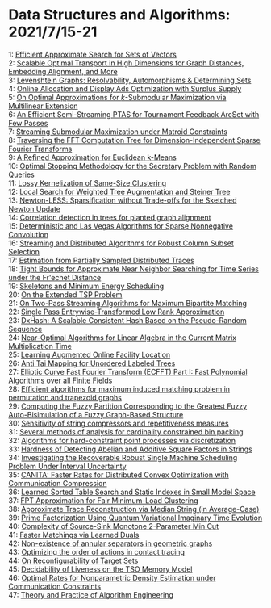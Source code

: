 # Data Structures and Algorithms: 2021/7/15-21  
1: [Efficient Approximate Search for Sets of Vectors](https://doi.org/10.48550/arXiv.2107.06817)  
2: [Scalable Optimal Transport in High Dimensions for Graph Distances,  Embedding Alignment, and More](https://doi.org/10.48550/arXiv.2107.06876)  
3: [Levenshtein Graphs: Resolvability, Automorphisms & Determining Sets](https://doi.org/10.48550/arXiv.2107.06951)  
4: [Online Allocation and Display Ads Optimization with Surplus Supply](https://doi.org/10.48550/arXiv.2107.06980)  
5: [On Optimal Approximations for $k$-Submodular Maximization via  Multilinear Extension](https://doi.org/10.48550/arXiv.2107.07103)  
6: [An Efficient Semi-Streaming PTAS for Tournament Feedback ArcSet with Few  Passes](https://doi.org/10.48550/arXiv.2107.07141)  
7: [Streaming Submodular Maximization under Matroid Constraints](https://doi.org/10.48550/arXiv.2107.07183)  
8: [Traversing the FFT Computation Tree for Dimension-Independent Sparse  Fourier Transforms](https://doi.org/10.48550/arXiv.2107.07347)  
9: [A Refined Approximation for Euclidean k-Means](https://doi.org/10.48550/arXiv.2107.07358)  
10: [Optimal Stopping Methodology for the Secretary Problem with Random  Queries](https://doi.org/10.48550/arXiv.2107.07513)  
11: [Lossy Kernelization of Same-Size Clustering](https://doi.org/10.48550/arXiv.2107.07383)  
12: [Local Search for Weighted Tree Augmentation and Steiner Tree](https://doi.org/10.48550/arXiv.2107.07403)  
13: [Newton-LESS: Sparsification without Trade-offs for the Sketched Newton  Update](https://doi.org/10.48550/arXiv.2107.07480)  
14: [Correlation detection in trees for planted graph alignment](https://doi.org/10.48550/arXiv.2107.07623)  
15: [Deterministic and Las Vegas Algorithms for Sparse Nonnegative  Convolution](https://doi.org/10.48550/arXiv.2107.07625)  
16: [Streaming and Distributed Algorithms for Robust Column Subset Selection](https://doi.org/10.48550/arXiv.2107.07657)  
17: [Estimation from Partially Sampled Distributed Traces](https://doi.org/10.48550/arXiv.2107.07703)  
18: [Tight Bounds for Approximate Near Neighbor Searching for Time Series  under the Fr\'echet Distance](https://doi.org/10.48550/arXiv.2107.07792)  
19: [Skeletons and Minimum Energy Scheduling](https://doi.org/10.48550/arXiv.2107.07800)  
20: [On the Extended TSP Problem](https://doi.org/10.48550/arXiv.2107.07815)  
21: [On Two-Pass Streaming Algorithms for Maximum Bipartite Matching](https://doi.org/10.48550/arXiv.2107.07841)  
22: [Single Pass Entrywise-Transformed Low Rank Approximation](https://doi.org/10.48550/arXiv.2107.07889)  
23: [DxHash: A Scalable Consistent Hash Based on the Pseudo-Random Sequence](https://doi.org/10.48550/arXiv.2107.07930)  
24: [Near-Optimal Algorithms for Linear Algebra in the Current Matrix  Multiplication Time](https://doi.org/10.48550/arXiv.2107.08090)  
25: [Learning Augmented Online Facility Location](https://doi.org/10.48550/arXiv.2107.08277)  
26: [Anti Tai Mapping for Unordered Labeled Trees](https://doi.org/10.48550/arXiv.2107.08292)  
27: [Elliptic Curve Fast Fourier Transform (ECFFT) Part I: Fast Polynomial  Algorithms over all Finite Fields](https://doi.org/10.48550/arXiv.2107.08473)  
28: [Efficient algorithms for maximum induced matching problem in permutation  and trapezoid graphs](https://doi.org/10.48550/arXiv.2107.08480)  
29: [Computing the Fuzzy Partition Corresponding to the Greatest Fuzzy  Auto-Bisimulation of a Fuzzy Graph-Based Structure](https://doi.org/10.48550/arXiv.2107.08542)  
30: [Sensitivity of string compressors and repetitiveness measures](https://doi.org/10.48550/arXiv.2107.08615)  
31: [Several methods of analysis for cardinality constrained bin packing](https://doi.org/10.48550/arXiv.2107.08725)  
32: [Algorithms for hard-constraint point processes via discretization](https://doi.org/10.48550/arXiv.2107.08848)  
33: [Hardness of Detecting Abelian and Additive Square Factors in Strings](https://doi.org/10.48550/arXiv.2107.09206)  
34: [Investigating the Recoverable Robust Single Machine Scheduling Problem  Under Interval Uncertainty](https://doi.org/10.48550/arXiv.2107.09310)  
35: [CANITA: Faster Rates for Distributed Convex Optimization with  Communication Compression](https://doi.org/10.48550/arXiv.2107.09461)  
36: [Learned Sorted Table Search and Static Indexes in Small Model Space](https://doi.org/10.48550/arXiv.2107.09480)  
37: [FPT Approximation for Fair Minimum-Load Clustering](https://doi.org/10.48550/arXiv.2107.09481)  
38: [Approximate Trace Reconstruction via Median String (in Average-Case)](https://doi.org/10.48550/arXiv.2107.09497)  
39: [Prime Factorization Using Quantum Variational Imaginary Time Evolution](https://doi.org/10.48550/arXiv.2107.10196)  
40: [Complexity of Source-Sink Monotone 2-Parameter Min Cut](https://doi.org/10.48550/arXiv.2107.09743)  
41: [Faster Matchings via Learned Duals](https://doi.org/10.48550/arXiv.2107.09770)  
42: [Non-existence of annular separators in geometric graphs](https://doi.org/10.48550/arXiv.2107.09790)  
43: [Optimizing the order of actions in contact tracing](https://doi.org/10.48550/arXiv.2107.09803)  
44: [On Reconfigurability of Target Sets](https://doi.org/10.48550/arXiv.2107.09885)  
45: [Decidability of Liveness on the TSO Memory Model](https://doi.org/10.48550/arXiv.2107.09930)  
46: [Optimal Rates for Nonparametric Density Estimation under Communication  Constraints](https://doi.org/10.48550/arXiv.2107.10078)  
47: [Theory and Practice of Algorithm Engineering](https://doi.org/10.48550/arXiv.2107.10675)  